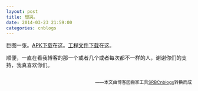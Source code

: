 ```yaml
---
layout: post
title: 想哭。
date: 2014-03-23 21:59:00
categories: cnblogs
---
```


<p>巨图一张。<a href="http://files.cnblogs.com/JavaForNow/NCWeatherAPK.rar">APK下载</a>在这。<a href="http://pan.baidu.com/s/1ntqJEXj">工程文件下载</a>在这。</p>
<p>顺便，一直在看我博客的那一个或者几个或者每次都不一样的人，谢谢你们的支持，我真喜欢你们。</p>
<p><img src="http://images.cnitblog.com/i/580469/201403/240553228269447.jpg" alt="" /></p>

<p align=right><span style="font-size: 12px">——本文由博客园搬家工具<a href="https://github.com/mlxy/SRBCnblogs">SRBCnblogs</a>转换而成</span></p>